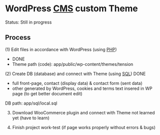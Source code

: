 # WordPress [CMS](https://cs.wikipedia.org/wiki/Syst%C3%A9m_pro_spr%C3%A1vu_obsahu) custom Theme

Status: Still in progress

## Process

(1) Edit files in accordance with WordPress (using [PHP](https://www.php.net/))
- DONE
- Theme path (code): app/public/wp-content/themes/tension

(2) Create DB (database) and connect with Theme (using [SQL](https://cs.wikipedia.org/wiki/SQL))
DONE
- full front-page, contact (display data) & contact form (sent data)
- other generated by WordPress, cookies and terms text insered in WP page (to get better document edit)

DB path: app/sql/local.sql

3. Download WooCommerce plugin and connect with Theme
not learned yet (have to learn)

4. Finish project
work-test (if page works properly without errors & bugs)


